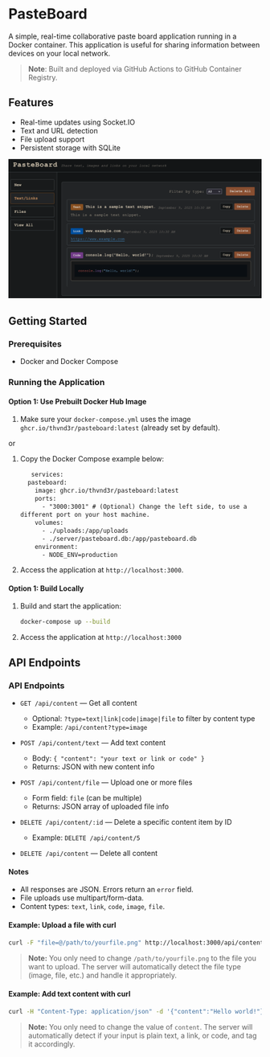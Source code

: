 # PasteBoard

A simple, real-time collaborative paste board application running in a Docker container. This application is useful for sharing information between devices on your local network.

> **Note**: Built and deployed via GitHub Actions to GitHub Container Registry.

## Features

- Real-time updates using Socket.IO
- Text and URL detection
- File upload support
- Persistent storage with SQLite

![PasteBoard Text and Links page with examples](pasteboard.png)

## Getting Started

### Prerequisites

- Docker and Docker Compose

### Running the Application

#### Option 1: Use Prebuilt Docker Hub Image

1. Make sure your `docker-compose.yml` uses the image `ghcr.io/thvnd3r/pasteboard:latest` (already set by default).

or 

1. Copy the Docker Compose example below:

   ```Docker Compose
      services:
     pasteboard:
       image: ghcr.io/thvnd3r/pasteboard:latest
       ports:
         - "3000:3001" # (Optional) Change the left side, to use a different port on your host machine.
       volumes:
         - ./uploads:/app/uploads
         - ./server/pasteboard.db:/app/pasteboard.db
       environment:
         - NODE_ENV=production
   ```

3. Access the application at `http://localhost:3000`.


#### Option 1: Build Locally

1. Build and start the application:
   ```bash
   docker-compose up --build
   ```

2. Access the application at `http://localhost:3000`

## API Endpoints

### API Endpoints

- `GET /api/content` — Get all content
   - Optional: `?type=text|link|code|image|file` to filter by content type
   - Example: `/api/content?type=image`

- `POST /api/content/text` — Add text content
   - Body: `{ "content": "your text or link or code" }`
   - Returns: JSON with new content info

- `POST /api/content/file` — Upload one or more files
   - Form field: `file` (can be multiple)
   - Returns: JSON array of uploaded file info

- `DELETE /api/content/:id` — Delete a specific content item by ID
   - Example: `DELETE /api/content/5`

- `DELETE /api/content` — Delete all content

#### Notes
- All responses are JSON. Errors return an `error` field.
- File uploads use multipart/form-data.
- Content types: `text`, `link`, `code`, `image`, `file`.

#### Example: Upload a file with curl

```sh
curl -F "file=@/path/to/yourfile.png" http://localhost:3000/api/content/file
```

> **Note:** You only need to change `/path/to/yourfile.png` to the file you want to upload. The server will     automatically detect the file type (image, file, etc.) and handle it appropriately.

#### Example: Add text content with curl

```sh
curl -H "Content-Type: application/json" -d '{"content":"Hello world!"}' http://localhost:3000/api/content/text
```

> **Note:** You only need to change the value of `content`. The server will automatically detect if your input is plain text, a link, or code, and tag it accordingly.
